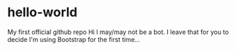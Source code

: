 # hello-world
My first official github repo
Hi
I may/may not be a bot.
I leave that for you to decide
I'm using Bootstrap for the first time...
